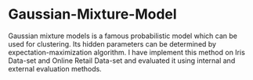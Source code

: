 # Gaussian-Mixture-Model
Gaussian mixture models is a famous probabilistic model which can be used for clustering.  Its hidden parameters can be determined by expectation-maximization algorithm. I have implement this method on Iris Data-set and Online Retail Data-set and evaluated it using internal and external evaluation methods. 
